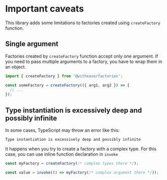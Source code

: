 # Important caveats

This library adds some limitations to factories created using `createFactory` function.

## Single argument

Factories created by `createFactory` function accept only one argument. If you need to pass multiple arguments to a factory, you have to wrap them in an object.

```js
import { createFactory } from '@withease/factories';

const someFactory = createFactory(({ arg1, arg2 }) => {
  // ...
});
```

## Type instantiation is excessively deep and possibly infinite

In some cases, TypeScript may throw an error like this:

```
Type instantiation is excessively deep and possibly infinite
```

It happens when you try to create a factory with a complex type. For this case, you can use inline function declaration in `invoke`

```ts
const myFactory = createFactory(/* complex types there */);

const value = invoke(() => myFactory(/* complex argument there */));
```
